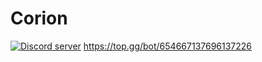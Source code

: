 # Corion

<a href="https://discord.gg/HbGYtb2"><img src="https://discordapp.com/api/guilds/654664596732248074/embed.png" alt="Discord server"/></a>
https://top.gg/bot/654667137696137226
